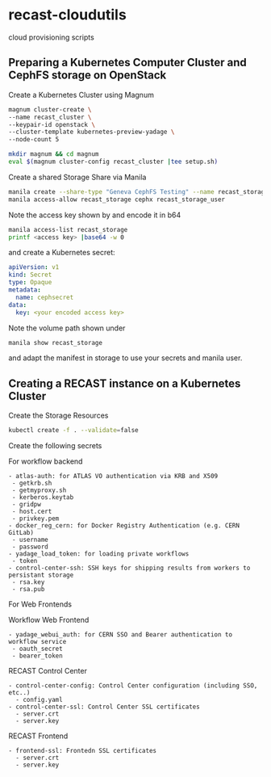 # recast-cloudutils
cloud provisioning scripts 


## Preparing a Kubernetes Computer Cluster and CephFS storage on OpenStack

Create a Kubernetes Cluster using Magnum

```bash
magnum cluster-create \
--name recast_cluster \
--keypair-id openstack \
--cluster-template kubernetes-preview-yadage \
--node-count 5

mkdir magnum && cd magnum
eval $(magnum cluster-config recast_cluster |tee setup.sh)
```

Create a shared Storage Share via Manila

```bash
manila create --share-type "Geneva CephFS Testing" --name recast_storage cephfs 1000
manila access-allow recast_storage cephx recast_storage_user
```

Note the access key shown by and encode it in b64

```bash
manila access-list recast_storage
printf <access key> |base64 -w 0
```

and create a Kubernetes secret: 

```yaml
apiVersion: v1
kind: Secret
type: Opaque
metadata:
  name: cephsecret
data:
  key: <your encoded access key>
```


Note the volume path shown under  

```bash
manila show recast_storage
```
and adapt the manifest in storage to use your secrets and manila user.

## Creating a RECAST instance on a Kubernetes Cluster

Create the Storage Resources

```bash
kubectl create -f . --validate=false
```
Create the following secrets

For workflow backend
```
- atlas-auth: for ATLAS VO authentication via KRB and X509
 - getkrb.sh
 - getmyproxy.sh
 - kerberos.keytab
 - gridpw
 - host.cert
 - privkey.pem
- docker_reg_cern: for Docker Registry Authentication (e.g. CERN GitLab)
 - username
 - password
- yadage_load_token: for loading private workflows
 - token
- control-center-ssh: SSH keys for shipping results from workers to persistant storage
 - rsa.key
 - rsa.pub
```


For Web Frontends

Workflow Web Frontend
```
- yadage_webui_auth: for CERN SSO and Bearer authentication to workflow service
 - oauth_secret
 - bearer_token
```

RECAST Control Center
```
- control-center-config: Control Center configuration (including SSO, etc..)
  - config.yaml
- control-center-ssl: Control Center SSL certificates
  - server.crt
  - server.key
```

RECAST Frontend
```
- frontend-ssl: Frontedn SSL certificates
  - server.crt
  - server.key
```
